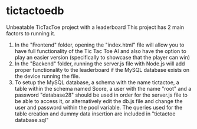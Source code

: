 # tictactoedb
Unbeatable TicTacToe project with a leaderboard
This project has 2 main factors to running it.
1. In the "Frontend" folder, opening the "index.html" file will allow you to have full functionality of the Tic Tac Toe AI and also have the option to play an easier version (specifically to showcase that the player can win)
2. In the "Backend" folder, running the server.js file with Node.js will add proper functionality to the leaderboard if the MySQL database exists on the device running the file.
3. To setup the MySQL database, a schema with the name tictactoe, a table within the schema named Score, a user with the name "root" and a password "database28" should be used in order for the server.js file to be able to access it, or alternatively edit the db.js file and change the user and password within the pool variable. The queries used for the table creation and dummy data insertion are included in "tictactoe database.sql"